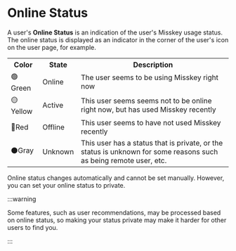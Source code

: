 # Online Status

A user's **Online Status** is an indication of the user's Misskey usage status.
The online status is displayed as an indicator in the corner of the user's icon on the user page, for example.

<table>
	<tbody><tr>
		<th>Color</th>
		<th>State</th>
		<th>Description</th>
	</tr>
	<tr>
		<td>🟢Green</td>
		<td>Online</td>
		<td>The user seems to be using Misskey right now</td>
	</tr>
	<tr>
		<td>🟡Yellow</td>
		<td>Active</td>
		<td>This user seems seems not to be online right now, but has used Misskey recently</td>
	</tr>
	<tr>
		<td>🔴Red</td>
		<td>Offline</td>
		<td>This user seems to have not used Misskey recently</td>
	</tr>
	<tr>
		<td>⚫Gray</td>
		<td>Unknown</td>
		<td>This user has a status that is private, or the status is unknown for some reasons such as being remote user, etc.</td>
	</tr>
</tbody></table>

Online status changes automatically and cannot be set manually.
However, you can set your online status to private.

:::warning

Some features, such as user recommendations, may be processed based on online status, so making your status private may make it harder for other users to find you.

:::
